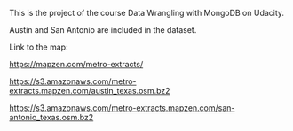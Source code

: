 This is the project of the course Data Wrangling with MongoDB on Udacity.

Austin and San Antonio are included in the dataset.

Link to the map:

https://mapzen.com/metro-extracts/

https://s3.amazonaws.com/metro-extracts.mapzen.com/austin_texas.osm.bz2

https://s3.amazonaws.com/metro-extracts.mapzen.com/san-antonio_texas.osm.bz2
